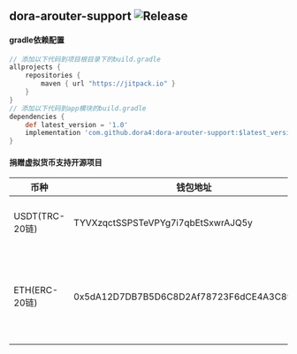 dora-arouter-support
![Release](https://jitpack.io/v/dora4/dora-arouter-support.svg)
--------------------------------

#### gradle依赖配置

```groovy
// 添加以下代码到项目根目录下的build.gradle
allprojects {
    repositories {
        maven { url "https://jitpack.io" }
    }
}
// 添加以下代码到app模块的build.gradle
dependencies {
    def latest_version = '1.0'
    implementation 'com.github.dora4:dora-arouter-support:$latest_version'
}
```

#### 捐赠虚拟货币支持开源项目

| 币种           | 钱包地址                                   | 备注                                                         |
| -------------- | ------------------------------------------ | ------------------------------------------------------------ |
| USDT(TRC-20链) | TYVXzqctSSPSTeVPYg7i7qbEtSxwrAJQ5y         | 先发送github用户名至邮箱dora924666990@gmail.com再发送加密货币（推荐，转账快且手续费低） |
| ETH(ERC-20链)  | 0x5dA12D7DB7B5D6C8D2Af78723F6dCE4A3C89caB9 | 先发送github用户名至邮箱dora924666990@gmail.com再发送加密货币，以太坊L1本链的chainId=1，如为以太坊兼容链，请在邮箱中说明，比如bsc的chainId=56，polygon的chainId=137 |

